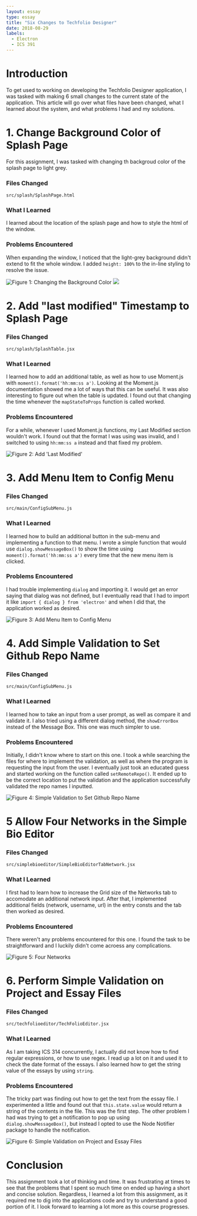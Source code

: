 ```yaml
---
layout: essay
type: essay
title: "Six Changes to Techfolio Designer"
date: 2018-08-29
labels:
  - Electron
  - ICS 391
---
```

# Introduction

To get used to working on developing the Techfolio Designer application, I was tasked with making 6 small changes to the current state of the application. This article will go over what files have been changed, what I learned about the system, and what problems I had and my solutions.

# 1. Change Background Color of Splash Page

For this assignment, I was tasked with changing th backgroud color of the splash page to light grey.

### Files Changed

`src/splash/SplashPage.html`

### What I Learned

I learned about the location of the splash page and how to style the html of the window.

### Problems Encountered

When expanding the window, I noticed that the light-grey background didn't extend to fit the whole window. I added `height: 100%` to the in-line styling to resolve the issue.

![Figure 1: Changing the Background Color][figure1]
<img class="ui centered image" src="https://klauritz.github.io/images/ics491-p1.png"/>

# 2. Add "last modified" Timestamp to Splash Page

### Files Changed

`src/splash/SplashTable.jsx`

### What I Learned

I learned how to add an additional table, as well as how to use Moment.js with `moment().format('hh:mm:ss a')`. Looking at the Moment.js documentation showed me a lot of ways that this can be useful. It was also interesting to figure out when the table is updated. I found out that changing the time whenever the `mapStateToProps` function is called worked.

### Problems Encountered

For a while, whenever I used Moment.js functions, my Last Modified section wouldn't work. I found out that the format I was using was invalid, and I switched to using `hh:mm:ss a` instead and that fixed my problem.

![Figure 2: Add 'Last Modified'][figure2]

# 3. Add Menu Item to Config Menu

### Files Changed

`src/main/ConfigSubMenu.js`

### What I Learned

I learned how to build an additional button in the sub-menu and implementing a function to that menu. I wrote a simple function that would use `dialog.showMessageBox()` to show the time using `moment().format('hh:mm:ss a')` every time that the new menu item is clicked.

### Problems Encountered

I had trouble implementing `dialog` and importing it. I would get an error saying that dialog was not defined, but I eventually read that I had to import it like `import { dialog } from 'electron'` and when I did that, the application worked as desired.

![Figure 3: Add Menu Item to Config Menu][figure3]

# 4. Add Simple Validation to Set Github Repo Name

### Files Changed

`src/main/ConfigSubMenu.js`

### What I Learned

I learned how to take an input from a user prompt, as well as compare it and validate it. I also tried using a different dialog method, the `showErrorBox` instead of the Message Box. This one was much simpler to use. 

### Problems Encountered

Initially, I didn't know where to start on this one. I took a while searching the files for where to implement the validation, as well as where the program is requesting the input from the user. I eventually just took an educated guess and started working on the function called `setRemoteRepo()`. It ended up to be the correct location to put the validation and the application successfully validated the repo names I inputted.

![Figure 4: Simple Validation to Set Github Repo Name][figure4]

# 5 Allow Four Networks in the Simple Bio Editor

### Files Changed

`src/simplebioeditor/SimpleBioEditorTabNetwork.jsx`

### What I Learned

I first had to learn how to increase the Grid size of the Networks tab to accomodate an additional network input. After that, I implemented additional fields (network, username, url) in the entry consts and the tab then worked as desired.

### Problems Encountered

There weren't any problems encountered for this one. I found the task to be straightforward and I luckily didn't come acroess any complications.

![Figure 5: Four Networks][figure5]

# 6. Perform Simple Validation on Project and Essay Files

### Files Changed 

`src/techfolioeditor/TechFolioEditor.jsx`

### What I Learned

As I am taking ICS 314 concurrently, I actually did not know how to find regular expressions, or how to use regex. I read up a lot on it and used it to check the date format of the essays. I also learned how to get the string value of the essays by using `string`.

### Problems Encountered

The tricky part was finding out how to get the text from the essay file. I experimented a little and found out that `this.state.value` would return a string of the contents in the file. This was the first step. The other problem I had was trying to get a notification to pop up using `dialog.showMessageBox()`, but instead I opted to use the Node Notifier package to handle the notification.

![Figure 6: Simple Validation on Project and Essay Files][figure6]

# Conclusion

This assignment took a lot of thinking and time. It was frustrating at times to see that the problems that I spent so much time on ended up having a short and concise solution. Regardless, I learned a lot from this assignment, as it required me to dig into the applications code and try to understand a good portion of it. I look forward to learning a lot more as this course progresses.

[figure1]: https://klauritz.github.io/images/ics491-p1.png "Changing the Background Color"
[figure2]: https://klauritz.github.io/images/ics491-p2.png "Add 'Last Modified' Timestamp"
[figure3]: https://klauritz.github.io/images/ics491-p3.png "Add Menu Item to Config Menu"
[figure4]: https://klauritz.github.io/images/ics491-p4.png "Add Simple Validation to Set Repo Name"
[figure5]: https://klauritz.github.io/images/ics491-p5.png "Allow Four Networks in Simple Bio Editor"
[figure6]: https://klauritz.github.io/images/ics491-p6.png "Perform Simple Validation on Project and Essay Files"
